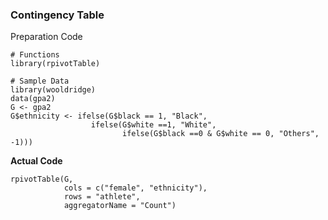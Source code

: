 ### Contingency Table
Preparation Code
```
# Functions
library(rpivotTable)

# Sample Data
library(wooldridge)
data(gpa2)
G <- gpa2
G$ethnicity <- ifelse(G$black == 1, "Black",
                  ifelse(G$white ==1, "White",
                         ifelse(G$black ==0 & G$white == 0, "Others", -1)))
```
**Actual Code**
```
rpivotTable(G,
            cols = c("female", "ethnicity"),
            rows = "athlete",
            aggregatorName = "Count")
```
